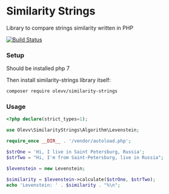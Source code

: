 # Similarity Strings
Library to compare strings similarity written in PHP

[![Build Status](https://travis-ci.org/olevv/similarity-strings.svg?branch=master)](https://travis-ci.org/olevv/similarity-strings)

### Setup

Should be installed php 7

Then install similarity-strings library itself:
```bash
composer require olevv/similarity-strings
```

### Usage

```php
<?php declare(strict_types=1);

use Olevv\SimilarityStrings\Algorithm\Levenstein;

require_once __DIR__ . '/vendor/autoload.php';

$strOne = 'Hi, I live in Saint Petersburg, Russia';
$strTwo = "Hi, I'm from Saint-Petersburg, live in Russia";

$levenstein = new Levenstein;

$similarity = $levenstein->calculate($strOne, $strTwo);
echo 'Levenstein: ' . $similarity . "%\n";
